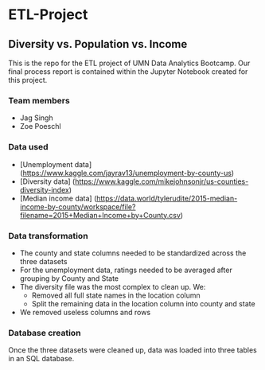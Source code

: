 # ETL-Project
## Diversity vs. Population vs. Income
This is the repo for the ETL project of UMN Data Analytics Bootcamp. Our final process report is contained within the Jupyter Notebook created for this project.

### Team members
* Jag Singh
* Zoe Poeschl

### Data used
* [Unemployment data] (https://www.kaggle.com/jayrav13/unemployment-by-county-us)
* [Diversity data] (https://www.kaggle.com/mikejohnsonjr/us-counties-diversity-index)
* [Median income data] (https://data.world/tylerudite/2015-median-income-by-county/workspace/file?filename=2015+Median+Income+by+County.csv)

### Data transformation
* The county and state columns needed to be standardized across the three datasets
* For the unemployment data, ratings needed to be averaged after grouping by County and State
* The diversity file was the most complex to clean up. We:
    * Removed all full state names in the location column
    * Split the remaining data in the location column into county and state
* We removed useless columns and rows 

### Database creation
Once the three datasets were cleaned up, data was loaded into three tables in an SQL database.
